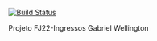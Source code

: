 [![Build Status](https://travis-ci.com/bielwellington/fj22-ingressos.svg?branch=master)](https://travis-ci.com/bielwellington/fj22-ingressos)

Projeto FJ22-Ingressos 
Gabriel Wellington
